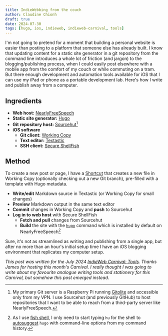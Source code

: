 ```yaml
---
title: IndieWebbing from the couch
author: Claudine Chionh
draft: true
date: 2024-07-30
tags: [hugo, ios, indieweb, indieweb-carnival, tools]
---
```


I'm not going to pretend for a moment that building a personal website is easier than posting to a platform that someone else has already built. I know that updating content for a static site generator in a git repository from the command line introduces a whole lot of friction (and jargon) to the blogging/publishing process, when I could easily post elsewhere with a mobile app from the comfort of my couch or while commuting on a tram. But there enough development and automation tools available for iOS that I can use my iPad or phone as a portable development lab. Here's how I write and publish away from a computer.

## Ingredients

- **Web host:** [NearlyFreeSpeech](https://www.nearlyfreespeech.net/)
- **Static site generator:** [Hugo](https://gohugo.io/)
- **Git repository host:** [Sourcehut](https://sourcehut.org/)[^githost]
- **iOS software**
  - **Git client:** [Working Copy](https://workingcopy.app/)
  - **Text editor:** [Textastic](https://www.textasticapp.com/)
  - **SSH client:** [Secure ShellFish](https://secureshellfish.app/)

[^githost]: My primary Git server is a Raspberry Pi running [Gitolite](https://gitolite.com/gitolite/index.html) and accessible only from my VPN. I use Sourcehut (and previously GitHub) to host repositories that I want to be able to reach from a third-party server like NearlyFreeSpeech.

## Method

To create a new post or page, I have a [Shortcut](https://support.apple.com/en-au/guide/shortcuts/welcome/ios) that creates a new file in Working Copy (optionally checking out a new Git branch), pre-filled with a template with Hugo metadata.

- **Write/edit** Markdown source in Textastic (or Working Copy for small changes)
- **Preview** Markdown output in the same text editor
- **Commit** changes in Working Copy and **push** to Sourcehut
- **Log in to web host** with Secure ShellFish
  - **Fetch and pull** changes from Sourcehut
  - **Build** the site with the [`hugo`](https://gohugo.io/commands/hugo/) command which is installed by default on NearlyFreeSpeech[^fish]

[^fish]: As I use [fish shell](https://fishshell.com/), I only need to start typing `hu` for the shell to [autosuggest](https://fishshell.com/docs/current/interactive.html#autosuggestions) `hugo` with command-line options from my command history.

Sure, it's not as streamlined as writing and publishing from a single app, but after no more than an hour's initial setup time I have an iOS blogging environment that replicates my computer setup.

*This post was written for the July 2024 [IndieWeb Carnival: Tools](https://jamesg.blog/2024/07/01/indieweb-carnival-tools/). Thanks James for hosting this month's Carnival. I really thought I was going to write about my favourite analogue writing tools and stationery for this Carnival, but somehow this post emerged instead.*
